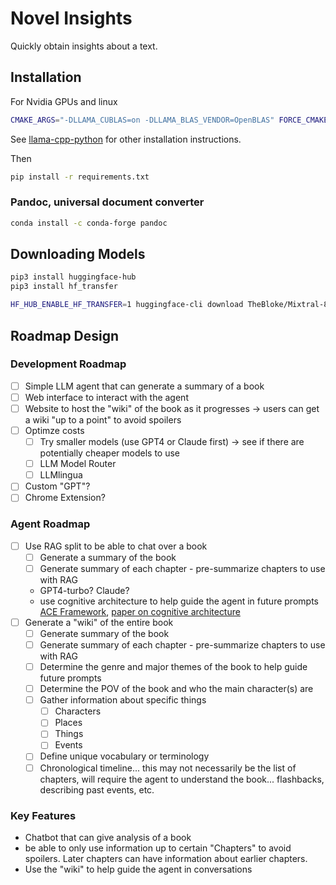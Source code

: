 # Novel Insights

Quickly obtain insights about a text.

## Installation

For Nvidia GPUs and linux

```bash
CMAKE_ARGS="-DLLAMA_CUBLAS=on -DLLAMA_BLAS_VENDOR=OpenBLAS" FORCE_CMAKE=1 pip install --upgrade --force-reinstall llama-cpp-python --no-cache-dir
```

See [llama-cpp-python](https://github.com/abetlen/llama-cpp-python) for other installation instructions.

Then

```bash
pip install -r requirements.txt
```

### Pandoc, universal document converter

```bash
conda install -c conda-forge pandoc
```

## Downloading Models

```bash
pip3 install huggingface-hub
pip3 install hf_transfer

HF_HUB_ENABLE_HF_TRANSFER=1 huggingface-cli download TheBloke/Mixtral-8x7B-v0.1-GGUF mixtral-8x7b-v0.1.Q4_K_M.gguf --local-dir . --local-dir-use-symlinks False
```

## Roadmap Design

### Development Roadmap

- [ ] Simple LLM agent that can generate a summary of a book
- [ ] Web interface to interact with the agent
- [ ] Website to host the "wiki" of the book as it progresses -> users can get a wiki "up to a point" to avoid spoilers
- [ ] Optimze costs
  - [ ] Try smaller models (use GPT4 or Claude first) -> see if there are potentially cheaper models to use
  - [ ] LLM Model Router
  - [ ] LLMlingua
- [ ] Custom "GPT"?
- [ ] Chrome Extension?

### Agent Roadmap

- [ ] Use RAG split to be able to chat over a book
  - [ ] Generate a summary of the book
  - [ ] Generate summary of each chapter - pre-summarize chapters to use with RAG
  - GPT4-turbo? Claude?
  - use cognitive architecture to help guide the agent in future prompts [ACE Framework](https://github.com/daveshap/ACE_Framework), [paper on cognitive architecture](https://arxiv.org/pdf/2309.02427.pdf)
- [ ] Generate a "wiki" of the entire book
  - [ ] Generate summary of the book
  - [ ] Generate summary of each chapter - pre-summarize chapters to use with RAG
  - [ ] Determine the genre and major themes of the book to help guide future prompts
  - [ ] Determine the POV of the book and who the main character(s) are
  - [ ] Gather information about specific things
    - [ ] Characters
    - [ ] Places
    - [ ] Things
    - [ ] Events
  - [ ] Define unique vocabulary or terminology
  - [ ] Chronological timeline... this may not necessarily be the list of chapters, will require the agent to understand the book... flashbacks, describing past events, etc.

### Key Features

- Chatbot that can give analysis of a book
- be able to only use information up to certain "Chapters" to avoid spoilers. Later chapters can have information about earlier chapters.
- Use the "wiki" to help guide the agent in conversations
